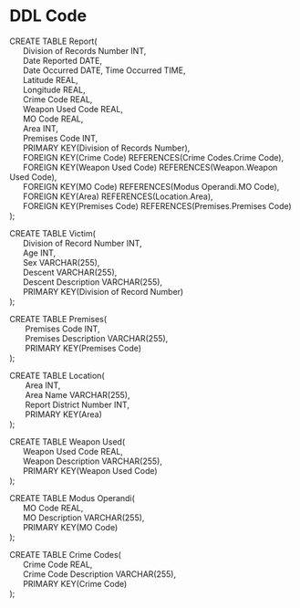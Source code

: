 # DDL Code
CREATE TABLE Report(\
   &nbsp;&nbsp;&nbsp;&nbsp;&nbsp;&nbsp;Division of Records Number INT,\
   &nbsp;&nbsp;&nbsp;&nbsp;&nbsp;&nbsp;Date Reported DATE,\
   &nbsp;&nbsp;&nbsp;&nbsp;&nbsp;&nbsp;Date Occurred DATE, Time Occurred TIME,\
   &nbsp;&nbsp;&nbsp;&nbsp;&nbsp;&nbsp;Latitude REAL,\
   &nbsp;&nbsp;&nbsp;&nbsp;&nbsp;&nbsp;Longitude REAL,  
   &nbsp;&nbsp;&nbsp;&nbsp;&nbsp;&nbsp;Crime Code REAL,\
   &nbsp;&nbsp;&nbsp;&nbsp;&nbsp;&nbsp;Weapon Used Code REAL,\
   &nbsp;&nbsp;&nbsp;&nbsp;&nbsp;&nbsp;MO Code REAL,\
   &nbsp;&nbsp;&nbsp;&nbsp;&nbsp;&nbsp;Area INT,  
   &nbsp;&nbsp;&nbsp;&nbsp;&nbsp;&nbsp;Premises Code INT,  
   &nbsp;&nbsp;&nbsp;&nbsp;&nbsp;&nbsp;PRIMARY KEY(Division of Records Number),  
   &nbsp;&nbsp;&nbsp;&nbsp;&nbsp;&nbsp;FOREIGN KEY(Crime Code) REFERENCES(Crime Codes.Crime Code), \
   &nbsp;&nbsp;&nbsp;&nbsp;&nbsp;&nbsp;FOREIGN KEY(Weapon Used Code) REFERENCES(Weapon.Weapon Used Code),\
   &nbsp;&nbsp;&nbsp;&nbsp;&nbsp;&nbsp;FOREIGN KEY(MO Code) REFERENCES(Modus Operandi.MO Code), \
   &nbsp;&nbsp;&nbsp;&nbsp;&nbsp;&nbsp;FOREIGN KEY(Area) REFERENCES(Location.Area), \
   &nbsp;&nbsp;&nbsp;&nbsp;&nbsp;&nbsp;FOREIGN KEY(Premises Code) REFERENCES(Premises.Premises Code)\
);


CREATE TABLE Victim(\
   &nbsp;&nbsp;&nbsp;&nbsp;&nbsp;&nbsp;Division of Record Number INT, \
   &nbsp;&nbsp;&nbsp;&nbsp;&nbsp;&nbsp;Age INT,\
   &nbsp;&nbsp;&nbsp;&nbsp;&nbsp;&nbsp;Sex VARCHAR(255), \
   &nbsp;&nbsp;&nbsp;&nbsp;&nbsp;&nbsp;Descent VARCHAR(255), \
   &nbsp;&nbsp;&nbsp;&nbsp;&nbsp;&nbsp;Descent Description VARCHAR(255),  
   &nbsp;&nbsp;&nbsp;&nbsp;&nbsp;&nbsp;PRIMARY KEY(Division of Record Number)\
);


CREATE TABLE Premises(\
   &nbsp;&nbsp;&nbsp;&nbsp;&nbsp;&nbsp; Premises Code INT,\
   &nbsp;&nbsp;&nbsp;&nbsp;&nbsp;&nbsp; Premises Description VARCHAR(255),  
   &nbsp;&nbsp;&nbsp;&nbsp;&nbsp;&nbsp; PRIMARY KEY(Premises Code)\
);


CREATE TABLE Location(\
   &nbsp;&nbsp;&nbsp;&nbsp;&nbsp;&nbsp; Area INT,  
   &nbsp;&nbsp;&nbsp;&nbsp;&nbsp;&nbsp; Area Name VARCHAR(255),\
   &nbsp;&nbsp;&nbsp;&nbsp;&nbsp;&nbsp; Report District Number INT,  
   &nbsp;&nbsp;&nbsp;&nbsp;&nbsp;&nbsp; PRIMARY KEY(Area)\
);


CREATE TABLE Weapon Used(\
    &nbsp;&nbsp;&nbsp;&nbsp;&nbsp;&nbsp;Weapon Used Code REAL,   
    &nbsp;&nbsp;&nbsp;&nbsp;&nbsp;&nbsp;Weapon Description VARCHAR(255),  
    &nbsp;&nbsp;&nbsp;&nbsp;&nbsp;&nbsp;PRIMARY KEY(Weapon Used Code)\
);


CREATE TABLE Modus Operandi(\
    &nbsp;&nbsp;&nbsp;&nbsp;&nbsp;&nbsp;MO Code REAL,  
    &nbsp;&nbsp;&nbsp;&nbsp;&nbsp;&nbsp;MO Description VARCHAR(255),  
    &nbsp;&nbsp;&nbsp;&nbsp;&nbsp;&nbsp;PRIMARY KEY(MO Code)  
);


CREATE TABLE Crime Codes(\
    &nbsp;&nbsp;&nbsp;&nbsp;&nbsp;&nbsp;Crime Code REAL,  
    &nbsp;&nbsp;&nbsp;&nbsp;&nbsp;&nbsp;Crime Code Description VARCHAR(255), \
    &nbsp;&nbsp;&nbsp;&nbsp;&nbsp;&nbsp;PRIMARY KEY(Crime Code)\
);

